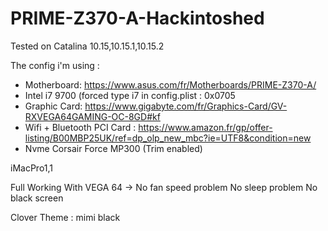# PRIME-Z370-A-Hackintoshed

Tested on Catalina 10.15,10.15.1,10.15.2

The config i'm using :

- Motherboard: https://www.asus.com/fr/Motherboards/PRIME-Z370-A/
- Intel i7 9700 (forced type i7 in config.plist : 0x0705
- Graphic Card: https://www.gigabyte.com/fr/Graphics-Card/GV-RXVEGA64GAMING-OC-8GD#kf
- Wifi + Bluetooth PCI Card : https://www.amazon.fr/gp/offer-listing/B00MBP25UK/ref=dp_olp_new_mbc?ie=UTF8&condition=new
- Nvme Corsair Force MP300 (Trim enabled)

iMacPro1,1

Full Working
With VEGA 64 -> No fan speed problem
No sleep problem
No black screen

Clover Theme : mimi black
